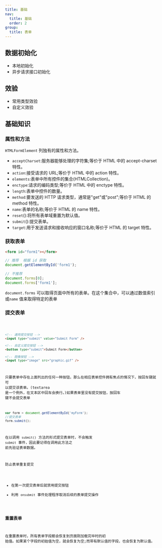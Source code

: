 ```yaml
---
title: 基础
nav:
  title: 基础
  order: 2
group:
  title: 表单
---
```


## 数据初始化

- 本地初始化
- 异步请求接口初始化

## 效验

- 常用类型效验
- 自定义效验

## 基础知识

### 属性和方法

`HTMLFormElement` 列独有的属性和方法。

- `acceptCharset`:服务器能够处理的字符集;等价于 HTML 中的 accept-charset 特性。
- `action`:接受请求的 URL;等价于 HTML 中的 action 特性。
- `elements`:表单中所有控件的集合(HTMLCollection)。
- `enctype`:请求的编码类型;等价于 HTML 中的 enctype 特性。
- `length`:表单中控件的数量。
- `method`:要发送的 HTTP 请求类型，通常是"get"或"post";等价于 HTML 的 method 特性。
- `name`:表单的名称;等价于 HTML 的 name 特性。
- `reset`():将所有表单域重置为默认值。
- `submit`():提交表单。
- `target`:用于发送请求和接收响应的窗口名称;等价于 HTML 的 target 特性。

### 获取表单

```html
<form id="form1"></form>
```

```js
// 推荐  根据 id 获取
document.getElementById('form1');

// 不推荐
document.forms[0];
document.forms['form1'];
```

`document.forms` 可以取得页面中所有的表单。在这个集合中，可以通过数值索引或`name` 值来取得特定的表单

### 提交表单

<code src="./Demo/Submit.jsx" />

```html
<!-- 通用提交按钮 -->
<input type="submit" value="Submit Form" />

<!-- 自定义提交按钮 -->
<button type="submit">Submit Form</button>

<!-- 图像按钮 -->
<input type="image" src="graphic.gif" />
```

只要表单中存在上面列出的任何一种按钮，那么在相应表单控件拥有焦点的情况下，按回车键就可 以提交该表单。(textarea 是一个例外，在文本区中回车会换行。)如果表单里没有提交按钮，按回车 键不会提交表单

```js
var form = document.getElementById('myForm');
//提交表单
form.submit();
```

在以调用 `submit()` 方法的形式提交表单时，不会触发 `submit` 事件，因此要记得在调用此方法之 前先验证表单数据。

防止表单重复提交

- 在第一次提交表单后就禁用提交按钮
- 利用 `onsubmit` 事件处理程序取消后续的表单提交操作

### 重置表单

在重置表单时，所有表单字段都会恢复到页面刚加载完毕时的初 始值。如果某个字段的初始值为空，就会恢复为空;而带有默认值的字段，也会恢复为默认值。
